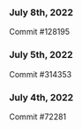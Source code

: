 ### July 8th, 2022

Commit #128195

### July 5th, 2022

Commit #314353


### July 4th, 2022

Commit #72281
